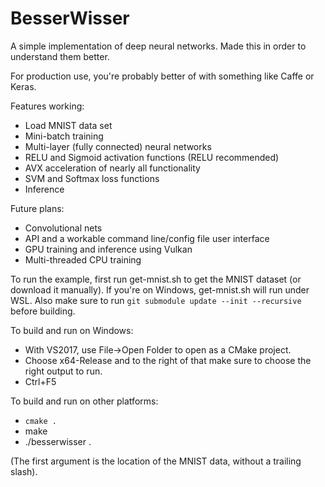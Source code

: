 BesserWisser
============

A simple implementation of deep neural networks. Made this in order to understand them better.

For production use, you're probably better of with something like Caffe or Keras.

Features working:

  * Load MNIST data set
  * Mini-batch training
  * Multi-layer (fully connected) neural networks
  * RELU and Sigmoid activation functions (RELU recommended)
  * AVX acceleration of nearly all functionality
  * SVM and Softmax loss functions
  * Inference

Future plans:

  * Convolutional nets
  * API and a workable command line/config file user interface
  * GPU training and inference using Vulkan
  * Multi-threaded CPU training

To run the example, first run get-mnist.sh to get the MNIST dataset (or download it manually). If you're on Windows, get-mnist.sh will run under WSL. Also make sure to run ```git submodule update --init --recursive``` before building.

To build and run on Windows:

  * With VS2017, use File->Open Folder to open as a CMake project.
  * Choose x64-Release and to the right of that make sure to choose the right output to run.
  * Ctrl+F5

To build and run on other platforms:

  * ```cmake .```
  * make
  * ./besserwisser .

(The first argument is the location of the MNIST data, without a trailing slash).
